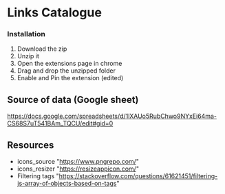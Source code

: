 # Links Catalogue

### Installation
1. Download the zip
2. Unzip it
3. Open the extensions page in chrome
4. Drag and drop the unzipped folder
5. Enable and Pin the extension (edited) 

## Source of data (Google sheet)
https://docs.google.com/spreadsheets/d/1lXAUo5RubChwo9NYxEi64ma-CS68S7uT541BAm_TQCU/edit#gid=0

## Resources
- icons_source "https://www.pngrepo.com/"
- icons_resizer "https://resizeappicon.com/"
- Filtering tags "https://stackoverflow.com/questions/61621451/filtering-js-array-of-objects-based-on-tags"

